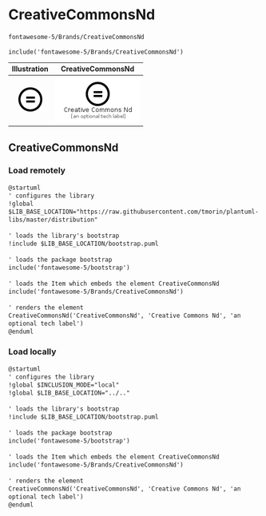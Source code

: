 # CreativeCommonsNd


```text
fontawesome-5/Brands/CreativeCommonsNd
```

```text
include('fontawesome-5/Brands/CreativeCommonsNd')
```



| Illustration | CreativeCommonsNd |
| :---: | :---: |
| ![illustration for Illustration](../../fontawesome-5/Brands/CreativeCommonsNd.png) | ![illustration for CreativeCommonsNd](../../fontawesome-5/Brands/CreativeCommonsNd.Local.png) |




## CreativeCommonsNd

### Load remotely
```plantuml
@startuml
' configures the library
!global $LIB_BASE_LOCATION="https://raw.githubusercontent.com/tmorin/plantuml-libs/master/distribution"

' loads the library's bootstrap
!include $LIB_BASE_LOCATION/bootstrap.puml

' loads the package bootstrap
include('fontawesome-5/bootstrap')

' loads the Item which embeds the element CreativeCommonsNd
include('fontawesome-5/Brands/CreativeCommonsNd')

' renders the element
CreativeCommonsNd('CreativeCommonsNd', 'Creative Commons Nd', 'an optional tech label')
@enduml
```

### Load locally
```plantuml
@startuml
' configures the library
!global $INCLUSION_MODE="local"
!global $LIB_BASE_LOCATION="../.."

' loads the library's bootstrap
!include $LIB_BASE_LOCATION/bootstrap.puml

' loads the package bootstrap
include('fontawesome-5/bootstrap')

' loads the Item which embeds the element CreativeCommonsNd
include('fontawesome-5/Brands/CreativeCommonsNd')

' renders the element
CreativeCommonsNd('CreativeCommonsNd', 'Creative Commons Nd', 'an optional tech label')
@enduml
```

